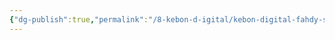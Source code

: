 ```yaml
---
{"dg-publish":true,"permalink":"/8-kebon-d-igital/kebon-digital-fahdy-salim/","tags":["gardenEntry"]}
---
```


